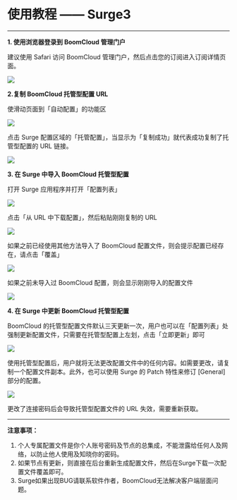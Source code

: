 # 使用教程 —— Surge3

---

**1. 使用浏览器登录到 BoomCloud 管理门户**

建议使用 Safari 访问 BoomCloud 管理门户，然后点击您的订阅进入订阅详情页面。

![](/img/ios/shadowrocket-1.png)

**2.复制 BoomCloud 托管型配置 URL**

使滑动页面到「自动配置」的功能区

![](/img/ios/shadowrocket-2.png)

点击 Surge 配置区域的「托管配置」，当显示为「复制成功」就代表成功复制了托管型配置的 URL 链接。

![](/img/ios/surge01.png)

**3. 在 Surge 中导入 BoomCloud 托管型配置**

打开 Surge 应用程序并打开「配置列表」

![](/img/ios/surge02.png)

点击「从 URL 中下载配置」，然后粘贴刚刚复制的 URL

![](/img/ios/surge03.png)

如果之前已经使用其他方法导入了 BoomCloud 配置文件，则会提示配置已经存在，请点击「覆盖」

![](/img/ios/surge04.png)

如果之前未导入过 BoomCloud 配置，则会显示刚刚导入的配置文件

![](/img/ios/surge02.png)

**4. 在 Surge 中更新 BoomCloud 托管型配置**

BoomCloud 的托管型配置文件默认三天更新一次，用户也可以在「配置列表」处强制更新配置文件，只需要在托管型配置上左划，点击「立即更新」即可

![](/img/ios/surge05.png)

使用托管型配置后，用户就将无法更改配置文件中的任何内容。如需要更改，请复制一个配置文件副本。此外，也可以使用 Surge 的 Patch 特性来修订 [General] 部分的配置。

![](/img/ios/surge03.png)

更改了连接密码后会导致托管型配置文件的 URL 失效，需要重新获取。

- - - 

**注意事项：**

1. 个人专属配置文件是你个人账号密码及节点的总集成，不能泄露给任何人及网络，以防止他人使用及知晓你的密码。    
2. 如果节点有更新，则直接在后台重新生成配置文件，然后在Surge下载一次配置文件覆盖即可。    
3. Surge如果出现BUG请联系软件作者，BoomCloud无法解决客户端层面问题。    



